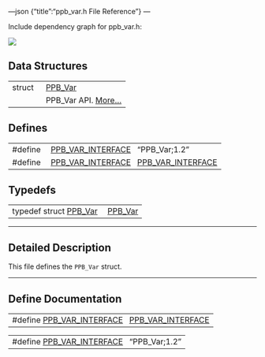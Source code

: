 —json {“title”:“ppb\_var.h File Reference”} —

Include dependency graph for ppb\_var.h:

![](/docs/native-client/pepper_beta/c/ppb__var_8h__incl.png)

Data Structures
---------------

<table><tbody><tr class="odd"><td style="text-align: right;">struct  </td><td><a href="/docs/native-client/pepper_beta/c/struct_p_p_b___var__1__2/" class="el">PPB_Var</a></td></tr><tr class="even"><td style="text-align: right;"> </td><td>PPB_Var API. <a href="/docs/native-client/pepper_beta/c/struct_p_p_b___var__1__2#details">More…</a><br />
</td></tr></tbody></table>

Defines
-------

<table><tbody><tr class="odd"><td style="text-align: right;">#define </td><td><a href="/docs/native-client/pepper_beta/c/ppb__var_8h#aa29bf4400324815450e366663ea1c3a0" class="el">PPB_VAR_INTERFACE</a>   “PPB_Var;1.2”</td></tr><tr class="even"><td style="text-align: right;">#define </td><td><a href="/docs/native-client/pepper_beta/c/ppb__var_8h#a0d345a2704bcdbc588c4227b46747041" class="el">PPB_VAR_INTERFACE</a>   <a href="/docs/native-client/pepper_beta/c/ppb__var_8h#aa29bf4400324815450e366663ea1c3a0" class="el">PPB_VAR_INTERFACE</a></td></tr></tbody></table>

Typedefs
--------

<table><tbody><tr class="odd"><td style="text-align: right;">typedef struct <a href="/docs/native-client/pepper_beta/c/struct_p_p_b___var__1__2/" class="el">PPB_Var</a> </td><td><a href="/docs/native-client/pepper_beta/c/group___interfaces#ga1c3a6780ef84f66ac77dc1af656a8c40" class="el">PPB_Var</a></td></tr></tbody></table>

------------------------------------------------------------------------

<span id="details" class="anchor" style="margin: 0;"></span>

Detailed Description
--------------------

This file defines the `PPB_Var` struct.

------------------------------------------------------------------------

Define Documentation
--------------------

<span id="a0d345a2704bcdbc588c4227b46747041" class="anchor" style="margin: 0;"></span>

<table><tbody><tr class="odd"><td>#define <a href="/docs/native-client/pepper_beta/c/ppb__var_8h#a0d345a2704bcdbc588c4227b46747041" class="el">PPB_VAR_INTERFACE</a>   <a href="/docs/native-client/pepper_beta/c/ppb__var_8h#aa29bf4400324815450e366663ea1c3a0" class="el">PPB_VAR_INTERFACE</a></td></tr></tbody></table>

<span id="aa29bf4400324815450e366663ea1c3a0" class="anchor" style="margin: 0;"></span>

<table><tbody><tr class="odd"><td>#define <a href="/docs/native-client/pepper_beta/c/ppb__var_8h#aa29bf4400324815450e366663ea1c3a0" class="el">PPB_VAR_INTERFACE</a>   “PPB_Var;1.2”</td></tr></tbody></table>
